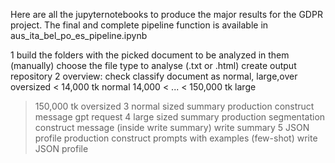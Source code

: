 Here are all the jupyternotebooks to produce the major results for the GDPR project. The final and complete pipeline function is available in aus_ita_bel_po_es_pipeline.ipynb

1 build the folders with the picked document to be analyzed in them
(manually) choose the file type to analyse (.txt or .html)
create output repository
2 overview: check classify document as normal, large,over oversized
 < 14,000 tk    normal
14,000 < ... < 150,000 tk large
> 150,000 tk oversized
3 normal sized summary production
construct message
gpt request
4 large sized summary production
segmentation
construct message (inside write summary)
write summary
5 JSON profile production
construct prompts with examples (few-shot)
write JSON profile
